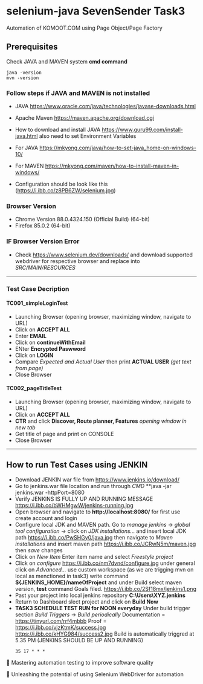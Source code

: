 # selenium-java SevenSender Task3
Automation of KOMOOT.COM using Page Object/Page Factory 

## Prerequisites 
   Check JAVA and MAVEN system **cmd command**
   ```
   java -version  
   mvn -version
   ```
### Follow steps if JAVA and MAVEN is not installed   
  - JAVA https://www.oracle.com/java/technologies/javase-downloads.html
  - Apache Maven https://maven.apache.org/download.cgi
   
  - How to download and install JAVA https://www.guru99.com/install-java.html
    also need to set Environment Variables 
  - For JAVA https://mkyong.com/java/how-to-set-java_home-on-windows-10/
  - For MAVEN https://mkyong.com/maven/how-to-install-maven-in-windows/
  - Configuration should be look like this (https://i.ibb.co/z8PB6ZW/selenium.jpg)
    
### Browser Version 
- Chrome Version 88.0.4324.150 (Official Build) (64-bit)
- Firefox 85.0.2 (64-bit)

### IF Browser Version Error 
- Check https://www.selenium.dev/downloads/ and download supported webdriver for respective browser 
  and replace into *SRC/MAIN/RESOURCES*

-------------------------------------------------------------------------------------------------------------------------------------------------

### Test Case Decription
#### TC001_simpleLoginTest
- Launching Browser (opening browser, maximizing window, navigate to URL)
- Click on **ACCEPT ALL**
- Enter **EMAIL**
- Click on **continueWithEmail**
- ENter **Encrypted Paswword** 
- Click on **LOGIN**
- Compare *Expected and Actual User* then print **ACTUAL USER** *(get text from page)*
- Close Browser

#### TC002_pageTitleTest
- Launching Browser (opening browser, maximizing window, navigate to URL)
- Click on **ACCEPT ALL**
- **CTR** and click **Discover, Route planner, Features** *opening window in new tab*
- Get title of page and print on CONSOLE
- Close Browser

-----------------------------------------------------------------------------------------------------------------------------------------------------

## How to run Test Cases using JENKIN
- Download JENKIN war file from https://www.jenkins.io/download/
- Go to jenkins.war file location and run through *CMD* **java -jar jenkins.war -httpPort=8080
- Verify JENKINS IS FULLY UP AND RUNNING MESSAGE https://i.ibb.co/bWHMgwW/jenkins-running.jpg
- Open browser and navigate to **http://localhost:8080/** for first use create account and login
- Configure local JDK and MAVEN path. Go to *manage jenkins* -> *global tool configuration* -> click on *JDK installations...* and insert local JDK path https://i.ibb.co/PwSHGy0/java.jpg then navigate to *Maven installations* and insert maven path https://i.ibb.co/JCRwN5m/maven.jpg then *save* changes
- Click on *New Item* Enter item name and select *Freestyle project*
- Click on *configure* https://i.ibb.co/nm7dvnd/configure.jpg under general click on *Advanced...* use custom workspace (as we are trigging mvn on local as menctioned in task3) write command **${JENKINS_HOME}/nameOfProject** and under Build select maven version, **test** command Goals filed. https://i.ibb.co/2Sf18mx/jenkins1.png
- Past your project into local jenkins repository **C:\Users\XYZ\.jenkins**
- Return to Dashboard slect project and click on **Build Now**
- **TASK3 SCHEDULE TEST RUN for NOON everyday** Under build trigger section *Build Triggers* -> *Build periodically* Documentation = https://tinyurl.com/rrf4mbbb Proof = https://i.ibb.co/vjzKtmK/success.jpg https://i.ibb.co/kHYG984/success2.jpg Build is automatically triggred at 5.35 PM (JENKINS SHOULD BE UP AND RUNNING)
	```
	35 17 * * * 
	```


💪 Mastering automation testing to improve software quality

🚀 Unleashing the potential of using Selenium WebDriver for automation

